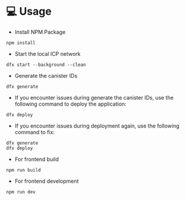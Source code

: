 # 💻 Usage

- Install NPM Package
```
npm install
```

- Start the local ICP network
```
dfx start --background --clean
```

- Generate the canister IDs
```
dfx generate
```

- If you encounter issues during generate the canister IDs, use the following command to deploy the application:
```
dfx deploy
```

- If you encounter issues during deployment again, use the following command to fix:
```
dfx generate
dfx deploy
```

- For frontend build
```
npm run build
```

- For frontend development
```
npm run dev
```
